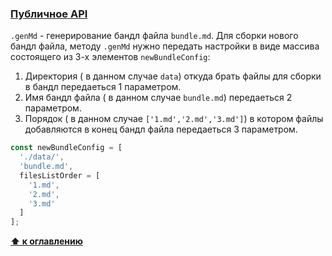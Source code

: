 <a name="публичное_api"></a>

### [Публичное API](docs/[RU]/api[RU].md)

`.genMd` - генерирование бандл файла `bundle.md`. 
Для сборки нового бандл файла, методу `.genMd` нужно передать настройки в виде массива состоящего из 3-х элементов `newBundleConfig`:
1. Директория (  в данном случае `data`) откуда брать файлы для сборки в бандл передаеться  1 параметром.
2. Имя бандл файла (  в данном случае `bundle.md`) передаеться 2 параметром.
3. Порядок (  в данном случае `['1.md','2.md','3.md']`) в котором файлы добавляются в конец бандл файла   передаеться 3 параметром.



```js
const newBundleConfig = [
  './data/',
  'bundle.md',
  filesListOrder = [
    '1.md',
    '2.md',
    '3.md'
  ]
];
```


**[⬆ к оглавлению](#Оглавление)**


